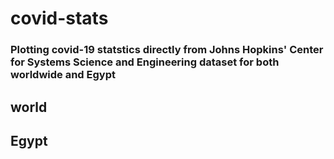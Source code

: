 # covid-stats

<h3> Plotting covid-19 statstics directly from Johns Hopkins' Center for Systems Science and Engineering  dataset for both worldwide and Egypt </h3>

<h2> world </h2?
 <img src="https://i.imgur.com/k6ErXEq.png" id="1" alt="" />
 <h2> Egypt </h2>
 <img src="https://i.imgur.com/piCkKhq.png" id="2" alt="" />
 <img src="https://i.imgur.com/1Dti9xs.png" id="3" alt="" />
 <img src="https://i.imgur.com/dmdogLl.png" id="4" alt="" />


